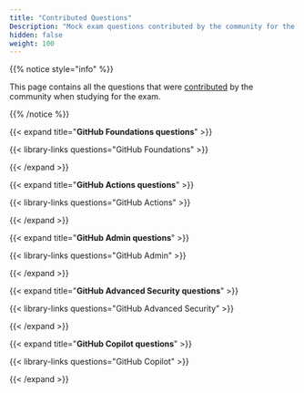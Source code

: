 ```yaml
---
title: "Contributed Questions"
Description: "Mock exam questions contributed by the community for the GitHub Certification Exams."
hidden: false
weight: 100
---
```


{{% notice style="info" %}}

This page contains all the questions that were [contributed](https://github.com/FidelusAleksander/ghcertified/blob/master/CONTRIBUTING.md) by the community when studying for the exam.


{{% /notice %}}



{{< expand title="**GitHub Foundations questions**" >}}

{{< library-links questions="GitHub Foundations" >}}

{{< /expand >}}



{{< expand title="**GitHub Actions questions**" >}}

{{< library-links questions="GitHub Actions" >}}

{{< /expand >}}



{{< expand title="**GitHub Admin questions**" >}}

{{< library-links questions="GitHub Admin" >}}

{{< /expand >}}



{{< expand title="**GitHub Advanced Security questions**" >}}

{{< library-links questions="GitHub Advanced Security" >}}

{{< /expand >}}



{{< expand title="**GitHub Copilot questions**" >}}

{{< library-links questions="GitHub Copilot" >}}

{{< /expand >}}
